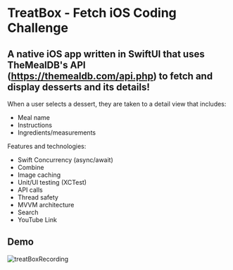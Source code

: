 # TreatBox - Fetch iOS Coding Challenge

## A native iOS app written in SwiftUI that uses TheMealDB's API (https://themealdb.com/api.php) to fetch and display desserts and its details!

When a user selects a dessert, they are taken to a detail view that includes:

* Meal name
* Instructions
* Ingredients/measurements

Features and technologies:

* Swift Concurrency (async/await)
* Combine
* Image caching
* Unit/UI testing (XCTest)
* API calls
* Thread safety
* MVVM architecture
* Search
* YouTube Link

## Demo
![treatBoxRecording](https://github.com/user-attachments/assets/dff7cb1a-da71-4990-833d-6af21d916ce9)


